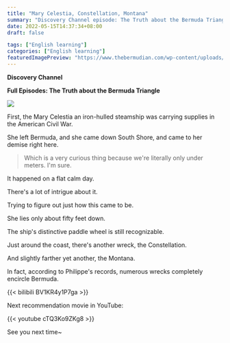 ```yaml
---
title: "Mary Celestia, Constellation, Montana"
summary: "Discovery Channel episode: The Truth about the Bermuda Triangle"
date: 2022-05-15T14:37:34+08:00
draft: false

tags: ["English learning"]
categories: ["English learning"]
featuredImagePreview: "https://www.thebermudian.com/wp-content/uploads/2019/08/1067_001.jpg"
---
```


**Discovery Channel**

**Full Episodes: The Truth about the Bermuda Triangle**

![](https://www.thebermudian.com/wp-content/uploads/2019/08/1067_001.jpg)

First, the Mary Celestia an iron-hulled steamship was carrying supplies in the American Civil War.

She left Bermuda, and she came down South Shore, and came to her demise right here.

>   Which is a very curious thing because we're literally only under meters. I'm sure. 

It happened on a flat calm day.

There's a lot of intrigue about it.

Trying to figure out just how this came to be.

She lies only about fifty feet down.

The ship's distinctive paddle wheel is still recognizable.

Just around the coast, there's another wreck, the Constellation.

And slightly farther yet another, the Montana.

In fact, according to Philippe's records, numerous wrecks completely encircle Bermuda.

{{< bilibili BV1KR4y1P7ga >}}

Next recommendation movie in YouTube:

{{< youtube cTQ3Ko9ZKg8 >}}

See you next time~